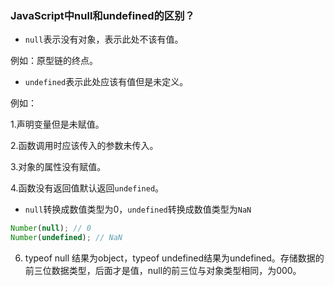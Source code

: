 ### JavaScript中null和undefined的区别？

- `null`表示没有对象，表示此处不该有值。

例如：原型链的终点。

- `undefined`表示此处应该有值但是未定义。

例如：

1.声明变量但是未赋值。

2.函数调用时应该传入的参数未传入。

3.对象的属性没有赋值。

4.函数没有返回值默认返回`undefined`。

- `null`转换成数值类型为0，`undefined`转换成数值类型为`NaN`

```javascript
Number(null); // 0
Number(undefined); // NaN
```

6. typeof null 结果为object，typeof undefined结果为undefined。存储数据的前三位数据类型，后面才是值，null的前三位与对象类型相同，为000。
